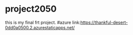 # project2050
this is my final frt project.
#azure link:https://thankful-desert-0dd0a0500.2.azurestaticapps.net/
